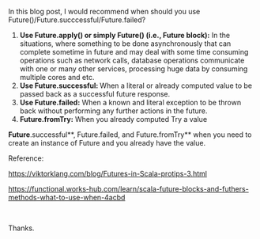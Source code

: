 In this blog post, I would recommend when should you use Future()/Future.succcessful/Future.failed?

<li style="list-style-type: none;">
  <ol>
    <li>
      <strong>Use Future.apply() or simply Future() (i.e., Future block):</strong> In the situations, where something to be done asynchronously that can complete sometime in future and may deal with some time consuming operations such as network calls, database operations communicate with one or many other services, processing huge data by consuming multiple cores and etc.
    </li>
    <li>
      <strong>Use Future.successful: </strong>When a literal or already computed value to be passed back as a successful future response.
    </li>
    <li>
      <strong>Use Future.failed:</strong> When a known and literal exception to be thrown back without performing any further actions in the future.
    </li>
    <li>
      <strong>Future.fromTry:</strong> When you already computed Try a value
    </li>
  </ol>
</li>

**Future**.successful**, Future.failed, and Future.fromTry** when you need to create an instance of Future and you already have the value.

Reference:

<a href="https://viktorklang.com/blog/Futures-in-Scala-protips-3.html" target="_blank" rel="noopener">https://viktorklang.com/blog/Futures-in-Scala-protips-3.html</a>

<a href="https://functional.works-hub.com/learn/scala-future-blocks-and-futhers-methods-what-to-use-when-4acbd" target="_blank" rel="noopener">https://functional.works-hub.com/learn/scala-future-blocks-and-futhers-methods-what-to-use-when-4acbd</a>

&nbsp;

Thanks.